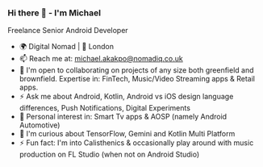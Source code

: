 ### Hi there 👋 - I'm Michael

Freelance Senior Android Developer

- 🌍 Digital Nomad | 📍 London
- 📫 Reach me at: michael.akakpo@nomadiq.co.uk
- 🤝 I'm open to collaborating on projects of any size both greenfield and brownfield. Expertise in: FinTech, Music/Video Streaming apps & Retail apps. 
- ⚡ Ask me about Android, Kotlin, Android vs iOS design language differences, Push Notifications, Digital Experiments
- 💬 Personal interest in: Smart Tv apps & AOSP (namely Android Automotive)
- 🧠 I'm curious about TensorFlow, Gemini and Kotlin Multi Platform
- ⚡️ Fun fact: I'm into Calisthenics & occasionally play around with music production on FL Studio (when not on Android Studio)

